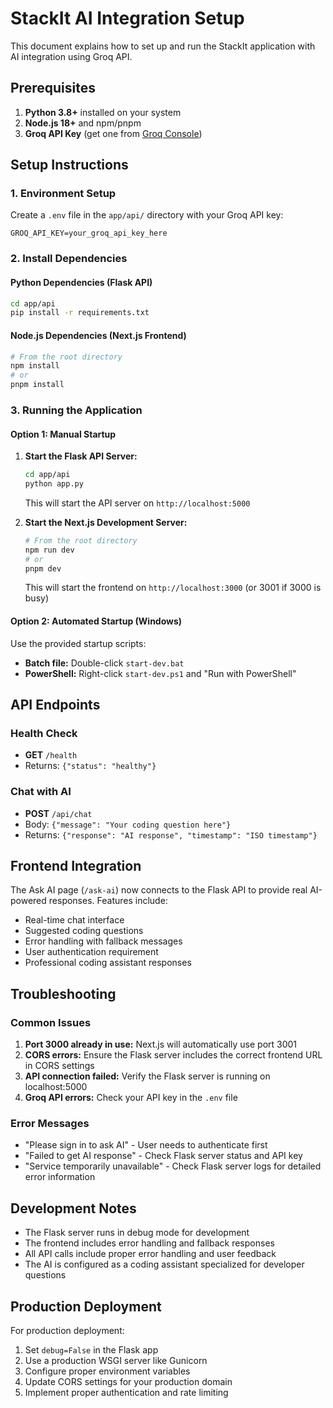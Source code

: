 # StackIt AI Integration Setup

This document explains how to set up and run the StackIt application with AI integration using Groq API.

## Prerequisites

1. **Python 3.8+** installed on your system
2. **Node.js 18+** and npm/pnpm
3. **Groq API Key** (get one from [Groq Console](https://console.groq.com))

## Setup Instructions

### 1. Environment Setup

Create a `.env` file in the `app/api/` directory with your Groq API key:

```env
GROQ_API_KEY=your_groq_api_key_here
```

### 2. Install Dependencies

#### Python Dependencies (Flask API)
```bash
cd app/api
pip install -r requirements.txt
```

#### Node.js Dependencies (Next.js Frontend)
```bash
# From the root directory
npm install
# or
pnpm install
```

### 3. Running the Application

#### Option 1: Manual Startup

1. **Start the Flask API Server:**
   ```bash
   cd app/api
   python app.py
   ```
   This will start the API server on `http://localhost:5000`

2. **Start the Next.js Development Server:**
   ```bash
   # From the root directory
   npm run dev
   # or
   pnpm dev
   ```
   This will start the frontend on `http://localhost:3000` (or 3001 if 3000 is busy)

#### Option 2: Automated Startup (Windows)

Use the provided startup scripts:

- **Batch file:** Double-click `start-dev.bat`
- **PowerShell:** Right-click `start-dev.ps1` and "Run with PowerShell"

## API Endpoints

### Health Check
- **GET** `/health`
- Returns: `{"status": "healthy"}`

### Chat with AI
- **POST** `/api/chat`
- Body: `{"message": "Your coding question here"}`
- Returns: `{"response": "AI response", "timestamp": "ISO timestamp"}`

## Frontend Integration

The Ask AI page (`/ask-ai`) now connects to the Flask API to provide real AI-powered responses. Features include:

- Real-time chat interface
- Suggested coding questions
- Error handling with fallback messages
- User authentication requirement
- Professional coding assistant responses

## Troubleshooting

### Common Issues

1. **Port 3000 already in use:** Next.js will automatically use port 3001
2. **CORS errors:** Ensure the Flask server includes the correct frontend URL in CORS settings
3. **API connection failed:** Verify the Flask server is running on localhost:5000
4. **Groq API errors:** Check your API key in the `.env` file

### Error Messages

- "Please sign in to ask AI" - User needs to authenticate first
- "Failed to get AI response" - Check Flask server status and API key
- "Service temporarily unavailable" - Check Flask server logs for detailed error information

## Development Notes

- The Flask server runs in debug mode for development
- The frontend includes error handling and fallback responses
- All API calls include proper error handling and user feedback
- The AI is configured as a coding assistant specialized for developer questions

## Production Deployment

For production deployment:

1. Set `debug=False` in the Flask app
2. Use a production WSGI server like Gunicorn
3. Configure proper environment variables
4. Update CORS settings for your production domain
5. Implement proper authentication and rate limiting
